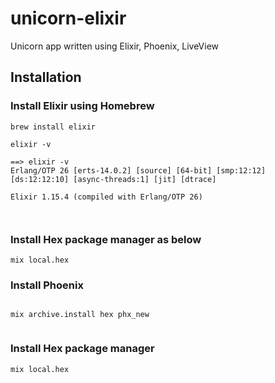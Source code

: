 # unicorn-elixir
Unicorn app written using Elixir, Phoenix, LiveView


## Installation

### Install Elixir using Homebrew

```
brew install elixir

elixir -v

==> elixir -v
Erlang/OTP 26 [erts-14.0.2] [source] [64-bit] [smp:12:12] [ds:12:12:10] [async-threads:1] [jit] [dtrace]

Elixir 1.15.4 (compiled with Erlang/OTP 26)



```

### Install Hex package manager as below

```
mix local.hex

```

### Install Phoenix 

```

mix archive.install hex phx_new


```


### Install Hex package manager



```
mix local.hex
```